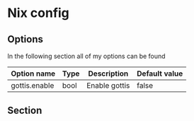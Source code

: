 # Nix config

## Options
In the following section all of my options can be found

| Option name | Type | Description | Default value |
|---------|---------|---------|---------|
|gottis.enable|bool|Enable gottis|false|

## Section
